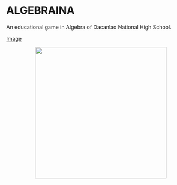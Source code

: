 # ALGEBRAINA

An educational game in Algebra of Dacanlao National High School.

[Image](http://download1082.mediafire.com/hm5n003z6dlg/21e766uhvlu91sz/home.png)

<div align="center">
  <img src="http://www.mediafire.com/view/21e766uhvlu91sz/home.png" width="350"/>
</div>

